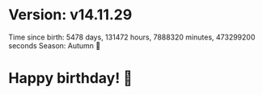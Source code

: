 # Version: v14.11.29
Time since birth: 5478 days, 131472 hours, 7888320 minutes, 473299200 seconds
Season: Autumn 🍁
# Happy birthday! 🎂
